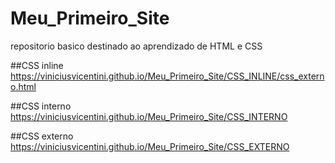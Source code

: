 # Meu_Primeiro_Site
repositorio basico destinado ao aprendizado de HTML e CSS

##CSS inline
https://viniciusvicentini.github.io/Meu_Primeiro_Site/CSS_INLINE/css_externo.html

##CSS interno
https://viniciusvicentini.github.io/Meu_Primeiro_Site/CSS_INTERNO


##CSS externo
https://viniciusvicentini.github.io/Meu_Primeiro_Site/CSS_EXTERNO
